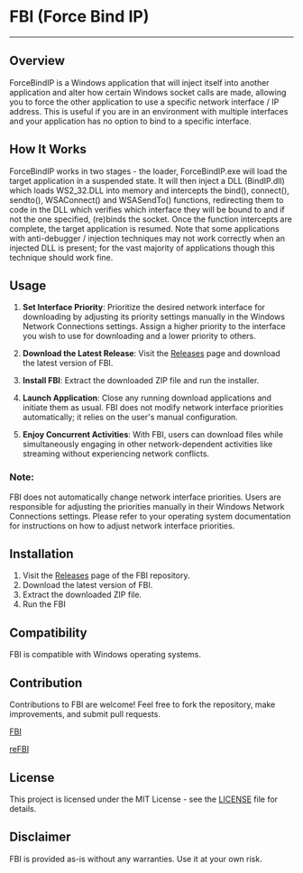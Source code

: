 # FBI (Force Bind IP)

---

## Overview

ForceBindIP is a Windows application that will inject itself into another application and alter how certain Windows socket calls are made, allowing you to force the other application to use a specific network interface / IP address. This is useful if you are in an environment with multiple interfaces and your application has no option to bind to a specific interface.

## How It Works

ForceBindIP works in two stages - the loader, ForceBindIP.exe will load the target application in a suspended state. It will then inject a DLL (BindIP.dll) which loads WS2_32.DLL into memory and intercepts the bind(), connect(), sendto(), WSAConnect() and WSASendTo() functions, redirecting them to code in the DLL which verifies which interface they will be bound to and if not the one specified, (re)binds the socket. Once the function intercepts are complete, the target application is resumed. Note that some applications with anti-debugger / injection techniques may not work correctly when an injected DLL is present; for the vast majority of applications though this technique should work fine.

## Usage

1. **Set Interface Priority**: Prioritize the desired network interface for downloading by adjusting its priority settings manually in the Windows Network Connections settings. Assign a higher priority to the interface you wish to use for downloading and a lower priority to others.

2. **Download the Latest Release**: Visit the [Releases](https://github.com/saeedkhatami/FBI/releases) page and download the latest version of FBI.

3. **Install FBI**: Extract the downloaded ZIP file and run the installer.

4. **Launch Application**: Close any running download applications and initiate them as usual. FBI does not modify network interface priorities automatically; it relies on the user's manual configuration.

5. **Enjoy Concurrent Activities**: With FBI, users can download files while simultaneously engaging in other network-dependent activities like streaming without experiencing network conflicts.

### Note:

FBI does not automatically change network interface priorities. Users are responsible for adjusting the priorities manually in their Windows Network Connections settings. Please refer to your operating system documentation for instructions on how to adjust network interface priorities.

## Installation

1. Visit the [Releases](https://github.com/saeedkhatami/FBI/releases) page of the FBI repository.
2. Download the latest version of FBI.
3. Extract the downloaded ZIP file.
4. Run the FBI

## Compatibility

FBI is compatible with Windows operating systems.

## Contribution

Contributions to FBI are welcome! Feel free to fork the repository, make improvements, and submit pull requests.

[FBI](https://r1ch.net/projects/forcebindip)

[reFBI](https://github.com/saeedkhatami/FBI/tree/master/reForceBindIP)

## License

This project is licensed under the MIT License - see the [LICENSE](LICENSE) file for details.

## Disclaimer

FBI is provided as-is without any warranties. Use it at your own risk.
